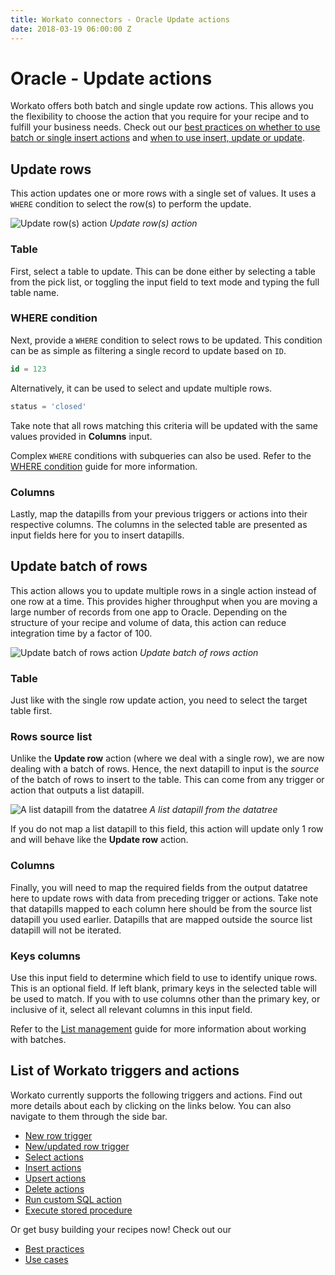 ```yaml
---
title: Workato connectors - Oracle Update actions
date: 2018-03-19 06:00:00 Z
---
```


# Oracle - Update actions
Workato offers both batch and single update row actions. This allows you the flexibility to choose the action that you require for your recipe and to fulfill your business needs. Check out our [best practices on whether to use batch or single insert actions](/connectors/oracle/best-practices.md#when-to-use-batch-of-rows-triggers-actions-vs-single-row-triggers-actions) and [when to use insert, update or update](/connectors/oracle/best-practices.md#when-to-use-update-insert-and-upsert-actions).


## Update rows
This action updates one or more rows with a single set of values. It uses a `WHERE` condition to select the row(s) to perform the update.

![Update row(s) action](~@img/oracle/update_row_action.png)
*Update row(s) action*

### Table
First, select a table to update. This can be done either by selecting a table from the pick list, or toggling the input field to text mode and typing the full table name.

### WHERE condition
Next, provide a `WHERE` condition to select rows to be updated. This condition can be as simple as filtering a single record to update based on `ID`.

```sql
id = 123
```

Alternatively, it can be used to select and update multiple rows.

```sql
status = 'closed'
```

Take note that all rows matching this criteria will be updated with the same values provided in **Columns** input.

Complex `WHERE` conditions with subqueries can also be used. Refer to the [WHERE condition](/connectors/oracle/introduction.md#using-where-conditions) guide for more information.

### Columns
Lastly, map the datapills from your previous triggers or actions into their respective columns. The columns in the selected table are presented as input fields here for you to insert datapills.

## Update batch of rows
This action allows you to update multiple rows in a single action instead of one row at a time. This provides higher throughput when you are moving a large number of records from one app to Oracle. Depending on the structure of your recipe and volume of data, this action can reduce integration time by a factor of 100.

![Update batch of rows action](~@img/oracle/update_rows_batch_action.png)
*Update batch of rows action*

### Table
Just like with the single row update action, you need to select the target table first.

### Rows source list
Unlike the **Update row** action (where we deal with a single row), we are now dealing with a batch of rows. Hence, the next datapill to input is the *source* of the batch of rows to insert to the table. This can come from any trigger or action that outputs a list datapill.

![A list datapill from the datatree](~@img/oracle/list_datapill_in_output_tree.png)
*A list datapill from the datatree*

If you do not map a list datapill to this field, this action will update only 1 row and will behave like the **Update row** action.

### Columns
Finally, you will need to map the required fields from the output datatree here to update rows with data from preceding trigger or actions. Take note that datapills mapped to each column here should be from the source list datapill you used earlier. Datapills that are mapped outside the source list datapill will not be iterated.

### Keys columns
Use this input field to determine which field to use to identify unique rows. This is an optional field. If left blank, primary keys in the selected table will be used to match. If you with to use columns other than the primary key, or inclusive of it, select all relevant columns in this input field.

Refer to the [List management](/features/list-management.md) guide for more information about working with batches.

## List of Workato triggers and actions
Workato currently supports the following triggers and actions. Find out more details about each by clicking on the links below. You can also navigate to them through the side bar.

  * [New row trigger](/connectors/oracle/new-row-trigger.md)
  * [New/updated row trigger](/connectors/oracle/updated-row-trigger.md)
  * [Select actions](/connectors/oracle/select.md)
  * [Insert actions](/connectors/oracle/insert.md)
  * [Upsert actions](/connectors/oracle/upsert.md)
  * [Delete actions](/connectors/oracle/delete.md)
  * [Run custom SQL action](/connectors/oracle/run_sql.md)
  * [Execute stored procedure](/connectors/oracle/stored-procedure.md)

  Or get busy building your recipes now! Check out our
  * [Best practices](/connectors/oracle/best-practices.md)
  * [Use cases](/connectors/database-common-use-cases.md)
